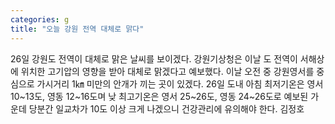 ```yaml
---
categories: g
title: "오늘 강원 전역 대체로 맑다"
---
```

26일 강원도 전역이 대체로 맑은 날씨를 보이겠다. 강원기상청은 이날 도 전역이 서해상에 위치한 고기압의 영향을 받아 대체로 맑겠다고 예보했다. 이날 오전 중 강원영서를 중심으로 가시거리 1㎞ 미만의 안개가 끼는 곳이 있겠다. 26일 도내 아침 최저기온은 영서 10~13도, 영동 12~16도며 낮 최고기온은 영서 25~26도, 영동 24~26도로 예보된 가운데 당분간 일교차가 10도 이상 크게 나겠으니 건강관리에 유의해야 한다. 김정호